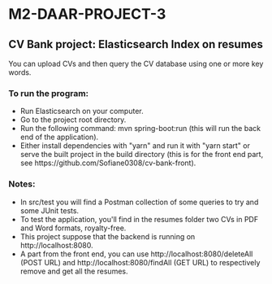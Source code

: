 # M2-DAAR-PROJECT-3
## CV Bank project: Elasticsearch Index on resumes
You can upload CVs and then query the CV database using one or more key words.
### To run the program:
<ul>
    <li>Run Elasticsearch on your computer.</li>
    <li>Go to the project root directory.</li>
    <li>Run the following command: mvn spring-boot:run (this will run the back end of the application).</li>
    <li>Either install dependencies with "yarn" and run it with "yarn start" or serve the built project in the build directory (this is for the front end part, see https://github.com/Sofiane0308/cv-bank-front).</li>
</ul>

### Notes:
<ul>
    <li>In src/test you will find a Postman collection of some queries to try and some JUnit tests.</li>
    <li>To test the application, you'll find in the resumes folder two CVs in PDF and Word formats, royalty-free.
    <li>This project suppose that the backend is running on http://localhost:8080.</li>
    <li>A part from the front end, you can use http://localhost:8080/deleteAll (POST URL) and http://localhost:8080/findAll (GET URL) to respectively remove and get all the resumes.
</ul>